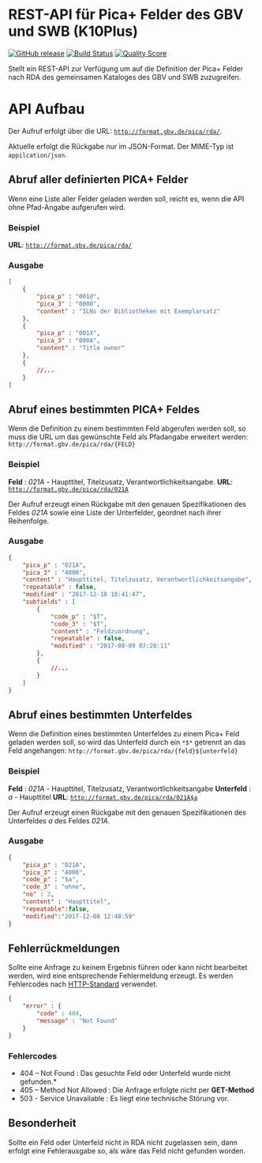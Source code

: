 # REST-API für Pica+ Felder des GBV und SWB (K10Plus)
[![GitHub release](https://img.shields.io/github/release/gbv/PicaRestHelp.svg?style=flat-square)](https://github.com/gbv/PicaHelpRest/releases)
[![Build Status](https://img.shields.io/travis/gbv/PicaHelpRest.svg?style=flat-square)](https://travis-ci.org/gbv/PicaHelpRest)
[![Quality Score](https://img.shields.io/scrutinizer/g/gbv/PicaHelpRest.svg?style=flat-square)](https://scrutinizer-ci.com/g/gbv/PicaHelpRest)

Stellt ein REST-API zur Verfügung um auf die Definition der Pica+ Felder nach RDA des gemeinsamen Kataloges des GBV und SWB zuzugreifen.

# API Aufbau
Der Aufruf erfolgt über die URL: [`http://format.gbv.de/pica/rda/`](http://format.gbv.de/pica/rda/).

Aktuelle erfolgt die Rückgabe nur im JSON-Format. Der MIME-Typ ist `appilcation/json`.

## Abruf aller definierten PICA+ Felder
Wenn eine Liste aller Felder geladen werden soll, reicht es, wenn die API ohne Pfad-Angabe aufgerufen wird.

### Beispiel
**URL**: [`http://format.gbv.de/pica/rda/`](http://format.gbv.de/pica/rda/)

### Ausgabe
```json
[
	{
		"pica_p" : "001@",
		"pica_3" : "0000",
		"content" : "ILNs der Bibliotheken mit Exemplarsatz"
	},
	{
		"pica_p" : "001X",
		"pica_3" : "000A",
		"content" : "Title owner"
	},
	{ 
		//... 
	}
]
```
## Abruf eines bestimmten PICA+ Feldes
Wenn die Definition zu einem bestimmten Feld abgerufen werden soll, so muss die URL um das gewünschte Feld als Pfadangabe erweitert werden: `http://format.gbv.de/pica/rda/{FELD}`

### Beispiel
**Feld** : *021A* - Haupttitel, Titelzusatz, Verantwortlichkeitsangabe.
**URL**: [`http://format.gbv.de/pica/rda/021A`](http://format.gbv.de/pica/rda/021A)

Der Aufruf erzeugt einen Rückgabe mit den genauen Spezifikationen des Feldes *021A* sowie eine Liste der Unterfelder, geordnet nach ihrer Reihenfolge.

### Ausgabe
```json
{
	"pica_p" : "021A",
	"pica_3" : "4000",
	"content" : "Haupttitel, Titelzusatz, Verantwortlichkeitsangabe",
	"repeatable" : false,
	"modified" : "2017-12-18 10:41:47",
	"subfields" : [
		{
			"code_p" : "$T",
			"code_3" : "$T",
			"content" : "Feldzuordnung",
			"repeatable" : false,
			"modified" : "2017-08-09 07:20:11"
		},
		{ 
			//... 
		}
	]
}
```

## Abruf eines bestimmten Unterfeldes
Wenn die Definition eines bestimmten Unterfeldes zu einem Pica+ Feld geladen werden soll, so wird das Unterfeld durch ein `*$*` getrennt an das Feld angehangen: `http://format.gbv.de/pica/rda/{feld}${unterfeld}`

### Beispiel
**Feld** : *021A* - Haupttitel, Titelzusatz, Verantwortlichkeitsangabe
**Unterfeld** : *a* - Haupttitel
**URL**: [`http://format.gbv.de/pica/rda/021A$a`](http://format.gbv.de/pica/rda/021A$a)

Der Aufruf erzeugt einen Rückgabe mit den genauen Spezifikationen des Unterfeldes *a* des Feldes *021A*.

### Ausgabe
```json
{
	"pica_p" : "021A",
	"pica_3" : "4000",
	"code_p" : "$a",
	"code_3" : "ohne",
	"no" : 3,
	"content" : "Haupttitel",
	"repeatable":false,
	"modified":"2017-12-08 12:48:59"
}
```

## Fehlerrückmeldungen
Sollte eine Anfrage zu keinem Ergebnis führen oder kann nicht bearbeitet werden, wird eine entsprechende Fehlermeldung erzeugt. Es werden Fehlercodes nach [HTTP-Standard]( https://de.wikipedia.org/wiki/HTTP-Statuscode) verwendet.
```json
{
	"error" : {
		"code" : 404,
		"message" : "Not Found"
	}
}
```

### Fehlercodes
- 404 – Not Found : Das gesuchte Feld oder Unterfeld wurde nicht gefunden.*
- 405 – Method Not Allowed : Die Anfrage erfolgte nicht per **GET-Method**
- 503 - Service Unavailable : Es liegt eine technische Störung vor.

## Besonderheit
Sollte ein Feld oder Unterfeld nicht in RDA nicht zugelassen sein, dann erfolgt eine Fehlerausgabe so, als wäre das Feld nicht gefunden worden.

